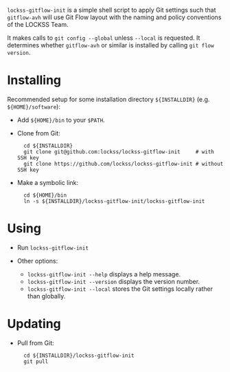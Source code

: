 `lockss-gitflow-init` is a simple shell script to apply Git settings such
that `gitflow-avh` will use Git Flow layout with the naming and policy
conventions of the LOCKSS Team.

It makes calls to `git config --global` unless `--local` is requested. It
determines whether `gitflow-avh` or similar is installed by calling
`git flow version`.

# Installing

Recommended setup for some installation directory `${INSTALLDIR}` (e.g.
`${HOME}/software`):

* Add `${HOME}/bin` to your `$PATH`.

* Clone from Git:

        cd ${INSTALLDIR}
        git clone git@github.com:lockss/lockss-gitflow-init     # with SSH key
        git clone https://github.com/lockss/lockss-gitflow-init # without SSH key

* Make a symbolic link:

        cd ${HOME}/bin
        ln -s ${INSTALLDIR}/lockss-gitflow-init/lockss-gitflow-init

# Using

* Run `lockss-gitflow-init`

* Other options:

    * `lockss-gitflow-init --help` displays a help message.
    * `lockss-gitflow-init --version` displays the version number.
    * `lockss-gitflow-init --local` stores the Git settings locally
       rather than globally.

# Updating

* Pull from Git:

        cd ${INSTALLDIR}/lockss-gitflow-init
        git pull

